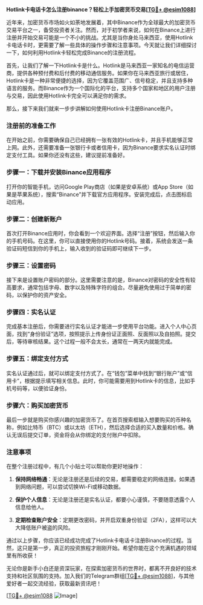 **Hotlink卡电话卡怎么注册binance？轻松上手加密货币交易[[TG💪+ @esim1088](https://t.me/s/esim1088)]**

近年来，加密货币市场如火如荼地发展着，其中Binance作为全球最大的加密货币交易平台之一，备受投资者关注。然而，对于初学者来说，如何在Binance上进行注册并开始交易可能是一个不小的挑战。尤其是当你身处马来西亚，使用Hotlink卡电话卡时，更需要了解一些具体的操作步骤和注意事项。今天就让我们详细探讨一下，如何利用Hotlink卡轻松完成Binance的注册流程。

首先，让我们了解一下Hotlink卡是什么。Hotlink是马来西亚一家知名的电信运营商，提供各种预付费和后付费的移动通信服务。如果你在马来西亚旅行或居住，Hotlink卡是一种非常便捷的选择，因为它覆盖范围广、信号稳定，并且支持多种语言的服务。而Binance作为一个国际化的平台，支持多个国家和地区的用户注册与交易，因此使用Hotlink卡完全可以满足你的需求。

那么，接下来我们就来一步步讲解如何使用Hotlink卡注册Binance账户。

### 注册前的准备工作

在开始之前，你需要确保自己已经拥有一张有效的Hotlink卡，并且手机能够正常上网。此外，还需要准备一张银行卡或者信用卡，因为Binance要求实名认证时绑定支付工具。如果你还没有这些，建议提前准备好。

### 步骤一：下载并安装Binance应用程序

打开你的智能手机，访问Google Play商店（如果是安卓系统）或App Store（如果是苹果系统），搜索“Binance”并下载官方应用程序。安装完成后，点击图标启动应用。

### 步骤二：创建新账户

首次打开Binance应用时，你会看到一个欢迎界面。选择“注册”按钮，然后输入你的手机号码。在这里，你可以直接使用你的Hotlink号码。接着，系统会发送一条验证码短信到你的手机上，输入收到的验证码即可继续下一步。

### 步骤三：设置密码

接下来是设置账户密码的部分。这里需要注意的是，Binance对密码的安全性有较高要求，通常包括字母、数字以及特殊字符的组合。尽量避免使用过于简单的密码，以保护你的资产安全。

### 步骤四：实名认证

完成基本注册后，你需要进行实名认证才能进一步使用平台功能。进入个人中心页面，找到“身份验证”选项，按照提示上传身份证正面照、反面照以及自拍照。提交后，等待审核结果。这个过程一般不会太长，通常在一两天内就能完成。

### 步骤五：绑定支付方式

实名认证通过后，就可以绑定支付方式了。在“钱包”菜单中找到“银行账户”或“信用卡”，根据提示填写相关信息。此时，你可能需要用到Hotlink卡的信息，比如手机号码等，以便验证身份。

### 步骤六：购买加密货币

最后一步就是购买你感兴趣的加密货币了。在首页搜索框输入想要购买的币种名称，例如比特币（BTC）或以太坊（ETH），然后选择合适的买入数量和价格。确认无误后提交订单，资金将会从你绑定的支付账户中扣除。

### 注意事项

在整个注册过程中，有几个小贴士可以帮助你更好地操作：

1. **保持网络畅通**：无论是注册还是后续的交易，都需要稳定的网络连接。如果遇到网络问题，可以尝试切换Wi-Fi或移动数据。
   
2. **保护个人信息**：无论是注册还是实名认证，都要小心谨慎，不要随意透露个人信息给他人。

3. **定期检查账户安全**：定期更改密码，并开启双重身份验证（2FA），这样可以大大降低账户被盗的风险。

通过以上步骤，你应该已经成功完成了Hotlink卡电话卡注册Binance的过程。当然，这只是第一步，真正的投资旅程才刚刚开始。希望你能在这个充满机遇的领域里有所收获！

无论你是新手小白还是资深玩家，在探索加密货币的世界时，都离不开良好的技术支持和社区氛围的支持。加入我们的Telegram群组[[TG💪+ @esim1088](https://t.me/s/esim1088)]，与其他爱好者一起交流经验，获取最新资讯吧！

[[TG💪+ @esim1088](https://t.me/s/esim1088) ![Image](https://i.postimg.cc/4NQfJmqS/Snipaste-2025-05-13-00-14-12.png)]